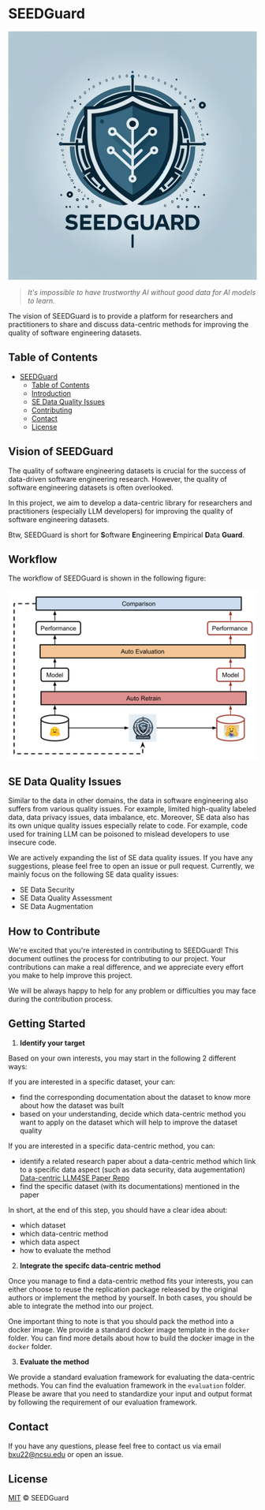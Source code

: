 # SEEDGuard

![SEEDGuard Icon](./imgs/icon.png)

> *It's impossible to have trustworthy AI without good data for AI models to learn.*

The vision of SEEDGuard is to provide a platform for researchers and practitioners to share and discuss data-centric methods for improving the quality of software engineering datasets.

## Table of Contents

- [SEEDGuard](#seedguard)
  - [Table of Contents](#table-of-contents)
  - [Introduction](#introduction)
  - [SE Data Quality Issues](#se-data-quality-issues)
  - [Contributing](#contributing)
  - [Contact](#contact)
  - [License](#license)

## Vision of SEEDGuard

The quality of software engineering datasets is crucial for the success of data-driven software engineering research. However, the quality of software engineering datasets is often overlooked.

In this project, we aim to develop a data-centric library for researchers and practitioners (especially LLM developers) for improving the quality of software engineering datasets.

Btw, SEEDGuard is short for **S**oftware **E**ngineering **E**mpirical **D**ata **Guard**.

## Workflow

The workflow of SEEDGuard is shown in the following figure:

![SEEDGuard Workflow](./imgs/workflow.png)

## SE Data Quality Issues

Similar to the data in other domains, the data in software engineering also suffers from various quality issues. For example, limited high-quality labeled data, data privacy issues, data imbalance, etc. Moreover, SE data also has its own unique quality issues especially relate to code. For example, code used for training LLM can be poisoned to mislead developers to use insecure code.

We are actively expanding the list of SE data quality issues. If you have any suggestions, please feel free to open an issue or pull request. Currently, we mainly focus on the following SE data quality issues:

- SE Data Security
- SE Data Quality Assessment
- SE Data Augmentation

## How to Contribute

We're excited that you're interested in contributing to SEEDGuard! This document outlines the process for contributing to our project. Your contributions can make a real difference, and we appreciate every effort you make to help improve this project.

We will be always happy to help for any problem or difficulties you may face during the contribution process.

## Getting Started

1. **Identify your target**

Based on your own interests, you may start in the following 2 different ways:

If you are interested in a specific dataset, your can:

- find the corresponding documentation about the dataset to know more about how the dataset was built
- based on your understanding, decide which data-centric method you want to apply on the dataset which will help to improve the dataset quality

If you are interested in a specific data-centric method, you can:

- identify a related research paper about a data-centric method which link to a specific data aspect (such as data security, data augementation) [Data-centric LLM4SE Paper Repo](https://github.com/SEEDGuard/Awesome-Data-centric-LLM4SE-Papers)
- find the specific dataset (with its documentations) mentioned in the paper

In short, at the end of this step, you should have a clear idea about:

- which dataset
- which data-centric method
- which data aspect
- how to evaluate the method

2. **Integrate the specifc data-centric method**

Once you manage to find a data-centric method fits your interests, you can either choose to reuse the replication package released by the original authors or implement the method by yourself. In both cases, you should be able to integrate the method into our project.

One important thing to note is that you should pack the method into a docker image. We provide a standard docker image template in the `docker` folder. You can find more details about how to build the docker image in the `docker` folder.

3. **Evaluate the method**

We provide a standard evaluation framework for evaluating the data-centric methods. You can find the evaluation framework in the `evaluation` folder. Please be aware that you need to standardize your input and output format by following the requirement of our evaluation framework.

## Contact

If you have any questions, please feel free to contact us via email [bxu22@ncsu.edu](bxu22@ncsu.edu) or open an issue.

## License

[MIT](LICENSE) © SEEDGuard
